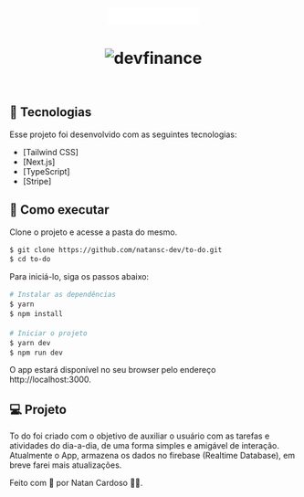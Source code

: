 <p align="center">
  <img alt="logo alerta pet" src=".github/alertapetlogo.svg" width="160px">
</p>

<h1 align="center">
    <img alt="devfinance" src=".github/covertodoo.png" />
</h1>

<br>

## 🧪 Tecnologias

Esse projeto foi desenvolvido com as seguintes tecnologias:

- [Tailwind CSS]
- [Next.js]
- [TypeScript]
- [Stripe]

## 🚀 Como executar

Clone o projeto e acesse a pasta do mesmo.

```bash
$ git clone https://github.com/natansc-dev/to-do.git
$ cd to-do
```


Para iniciá-lo, siga os passos abaixo:
```bash
# Instalar as dependências
$ yarn
$ npm install

# Iniciar o projeto
$ yarn dev
$ npm run dev
```
O app estará disponível no seu browser pelo endereço http://localhost:3000.

## 💻 Projeto

To do foi criado com o objetivo de auxiliar o usuário com as tarefas e atividades do dia-a-dia, de uma forma simples e amigável de interação. Atualmente o App, armazena os dados no firebase (Realtime Database), em breve farei mais atualizações.

Feito com 💜 por Natan Cardoso 👋🏻.